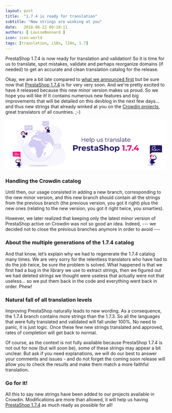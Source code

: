 ```yaml
---
layout: post
title:  "1.7.4 is ready for translation"
subtitle: "New strings are winking at you"
date:   2018-06-22 09:10:11
authors: [ LouiseBonnard ]
icon: icon-world
tags: [translation, i18n, l10n, 1.7]
---
```


PrestaShop 1.7.4 is now ready for translation and validation! So it is time for us to translate, spot mistakes, validate and perhaps reorganize domains (if needed) to get an accurate and clean translation catalog for the release.

Okay, we are a bit late compared to [what we announced first](http://build.prestashop.com/howtos/misc/2018-release-schedule) but be sure now that [PrestaShop 1.7.4]( http://build.prestashop.com/news/prestashop-1-7-4-0-beta-1-release) is for very very soon. And we're pretty excited to have it released because this new minor version makes us proud. So we hope you will like it! It contains numerous new features and big improvements that will be detailed on this devblog in the next few days… and thus new strings that already winked at you on the [Crowdin projects](https://crowdin.com/project/prestashop-official), great translators of all countries. ;-)

<img width="990" src="/assets/images/2018/06/Translation_174.jpg">


### Handling the Crowdin catalog

Until then, our usage consisted in adding a new branch, corresponding to the new minor version, and this new branch should contain all the strings from the previous branch (the previous version, you got it right) plus the new ones (relating to the new version, you got it right twice, you smarties).

However, we later realized that keeping only the latest minor version of PrestaShop active on Crowdin was not so good an idea. Indeed, --- we decided not to close the previous branches anymore in order to avoid ---


### About the multiple generations of the 1.7.4 catalog

And that know, let’s explain why we had to regenerate the 1.7.4 catalog many times. We are very sorry for the relentless translators who have had to do the job twice, be sure the problem is solved. What happened is that we first had a bug in the library we use to extract strings, then we figured out we had deleted strings we thought were useless that actually were not that useless… so we put them back in the code and everything went back in order. Phew!


### Natural fall of all translation levels

Improving PrestaShop naturally leads to new wording. As a consequence, the 1.7.4 branch contains more strings than the 1.7.3. So all the languages that were fully translated and validated will fall under 100%. No need to panic, it is just logic. Once these few new strings translated and approved, rates of completion will get back to normal.

Of course, as the context is not fully available because PrestaShop 1.7.4 is not out for now (but will soon be), some of these strings may appear a bit unclear. But ask if you need explanations, we will do our best to answer your comments and issues - and do not forget the coming soon release will allow you to check the results and make them match a more faithful translation.


### Go for it!

All this to say new strings have been added to our projects available in Crowdin. Modifications are more than allowed, it will help us having [PrestaShop 1.7.4](https://crowdin.com/project/prestashop-official) as much ready as possible for all!
